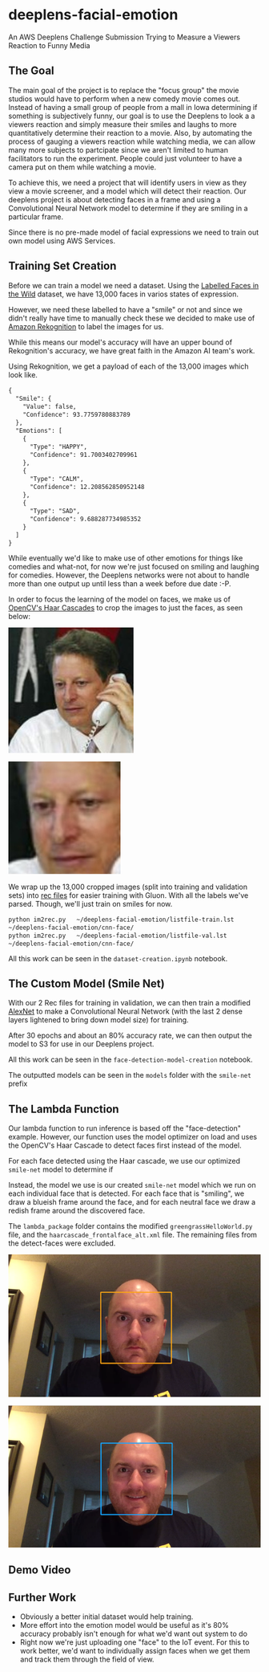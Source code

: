 # deeplens-facial-emotion
An AWS Deeplens Challenge Submission Trying to Measure a Viewers Reaction to Funny Media

## The Goal

The main goal of the project is to replace the "focus group" the movie studios would have to perform when a new comedy movie comes out. Instead of having a small group of people from a mall in Iowa determining if something is subjectively funny, our goal is to use the Deeplens to look a a viewers reaction and simply measure their smiles and laughs to more quantitatively determine their reaction to a movie. Also, by automating the process of gauging a viewers reaction while watching media, we can allow many more subjects to partcipate since we aren't limited to human facilitators to run the experiment. People could just volunteer to have a camera put on them while watching a movie.

To achieve this, we need a project that will identify users in view as they view a movie screener, and a model which will detect their reaction. Our deeplens project is about detecting faces in a frame and using a Convolutional Neural Network model to determine if they are smiling in a particular frame. 

Since there is no pre-made model of facial expressions we need to train out own model using AWS Services.

## Training Set Creation

Before we can train a model we need a dataset. Using the [Labelled Faces in the Wild](http://vis-www.cs.umass.edu/lfw/) dataset, we have 13,000 faces in varios states of expression.

However, we need these labelled to have a "smile" or not and since we didn't really have time to manually check these we decided to make use of [Amazon Rekognition](https://aws.amazon.com/rekognition/) to label the images for us.

While this means our model's accuracy will have an upper bound of Rekognition's accuracy, we have great faith in the Amazon AI team's work.

Using Rekognition, we get a payload of each of the 13,000 images which look like.

```
{
  "Smile": {
    "Value": false,
    "Confidence": 93.7759780883789
  },
  "Emotions": [
    {
      "Type": "HAPPY",
      "Confidence": 91.7003402709961
    },
    {
      "Type": "CALM",
      "Confidence": 12.208562850952148
    },
    {
      "Type": "SAD",
      "Confidence": 9.688287734985352
    }
  ]
}
```

While eventually we'd like to make use of other emotions for things like comedies and what-not, for now we're just focused on smiling and laughing for comedies. However, the Deeplens networks were not about to handle more than one output up until less than a week before due date :-P.

In order to focus the learning of the model on faces, we make us of [OpenCV's Haar Cascades](https://docs.opencv.org/3.3.0/d7/d8b/tutorial_py_face_detection.html) to crop the images to just the faces, as seen below:

![Al_gore_before](images/Al_Gore_0001.jpg)

![Al_gore_before](images/Al_Gore_resized.jpg)

We wrap up the 13,000 cropped images (split into training and validation sets) into [rec files](https://mxnet.incubator.apache.org/tutorials/basic/image_io.html) for easier training with Gluon. With all the labels we've parsed. Though, we'll just train on smiles for now.

```
python im2rec.py   ~/deeplens-facial-emotion/listfile-train.lst ~/deeplens-facial-emotion/cnn-face/
python im2rec.py   ~/deeplens-facial-emotion/listfile-val.lst ~/deeplens-facial-emotion/cnn-face/
```

All this work can be seen in the `dataset-creation.ipynb` notebook.

## The Custom Model (Smile Net)

With our 2 Rec files for training in validation, we can then train a modified [AlexNet](https://en.wikipedia.org/wiki/AlexNet) to make a Convolutional Neural Network (with the last 2 dense layers lightened to bring down model size) for training.

After 30 epochs and about an 80% accuracy rate, we can then output the model to S3 for use in our Deeplens project.

All this work can be seen in the `face-detection-model-creation` notebook.

The outputted models can be seen in the `models` folder with the `smile-net` prefix

## The Lambda Function

Our lambda function to run inference is based off the "face-detection" example. However, our function uses the model optimizer on load and uses the OpenCV's Haar Cascade to detect faces first instead of the model.

For each face detected using the Haar cascade, we use our optimized `smile-net` model to determine if 

Instead, the model we use is our created `smile-net` model which we run on each individual face that is detected. For each face that is "smiling", we draw a blueish frame around the face, and for each neutral face we draw a redish frame around the discovered face. 

The `lambda_package` folder contains the modified `greengrassHelloWorld.py` file, and the `haarcascade_frontalface_alt.xml` file. The remaining files from the detect-faces were excluded.

![Neutral](images/neutral.png)

![Smiling](images/smiling.png)

## Demo Video

[]()

## Further Work

* Obviously a better initial dataset would help training.
* More effort into the emotion model would be useful as it's 80% accuracy probably isn't enough for what we'd want out system to do
* Right now we're just uploading one "face" to the IoT event. For this to work better, we'd want to individually assign faces when we get them and track them through the field of view.


